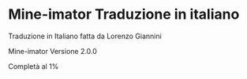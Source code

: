 # Mine-imator Traduzione in italiano
Traduzione in Italiano fatta da Lorenzo Giannini

Mine-imator Versione 2.0.0

Completà al 1%
